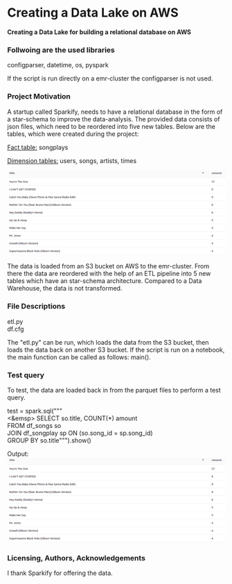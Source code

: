 # Creating a Data Lake on AWS
**Creating a Data Lake for building a relational database on AWS**
 
### Follwoing are the used libraries
configparser, datetime, os, pyspark

If the script is run directly on a emr-cluster the configparser is not used.

### Project Motivation
A startup called Sparkify, needs to have a relational database in the form of a star-schema to improve the data-analysis. The provided data consists of json files, which need to be reordered into five new tables.
Below are the tables, which were created during the project: 

<ins>Fact table:</ins> songplays

<ins>Dimension tables:</ins> users, songs, artists, times

![alt text](https://github.com/riconaef/Creating-a-Data-Warehouse-on-AWS/blob/main/query1.png)

The data is loaded from an S3 bucket on AWS to the emr-cluster. From there the data are reordered with the help of an ETL pipeline into 5 new tables which have an star-schema architecture. Compared to a Data Warehouse, the data is not transformed.

### File Descriptions
etl.py<br />
df.cfg<br />

The "etl.py" can be run, which loads the data from the S3 bucket, then loads the data back on another S3 bucket. 
If the script is run on a notebook, the main function can be called as follows: main().

### Test query
To test, the data are loaded back in from the parquet files to perform a test query. 

test = spark.sql("""<br />
<&emsp> SELECT so.title, COUNT(*) amount<br />
    FROM df_songs so<br />
    JOIN df_songplay sp ON (so.song_id = sp.song_id)<br />
    GROUP BY so.title""").show()<br />
 
Output:<br />
![alt text](https://github.com/riconaef/Creating-a-Data-Warehouse-on-AWS/blob/main/query1.png)

### Licensing, Authors, Acknowledgements
I thank Sparkify for offering the data.
